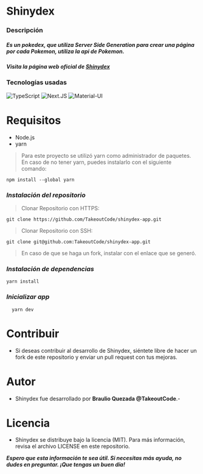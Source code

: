 # Shinydex
### Descripción
##### _Es un pokedex, que utiliza Server Side Generation para crear una página por cada Pokemon, utiliza la api de Pokemon._

##### Visita la página web oficial de [Shinydex](https://shinydex.takeoutcode.com/)

### Tecnologías usadas
![TypeScript](https://img.shields.io/badge/TypeScript-007ACC?style=for-the-badge&logo=typescript&logoColor=white)
![Next.JS](https://img.shields.io/badge/Next-black?style=for-the-badge&logo=next.js&logoColor=white)
![Material-UI](https://img.shields.io/badge/Material--UI-0081CB?style=for-the-badge&logo=material-ui&logoColor=white)

# Requisitos
- Node.js
- yarn
> Para este proyecto se utilizó yarn como administrador de paquetes.
> En caso de no tener yarn, puedes instalarlo con el siguiente comando:

```
npm install --global yarn
```
### _Instalación del repositorio_
> Clonar Repositorio con HTTPS:
```
git clone https://github.com/TakeoutCode/shinydex-app.git
```

> Clonar Repositorio con SSH:
```
git clone git@github.com:TakeoutCode/shinydex-app.git
```
> En caso de que se haga un fork, instalar con el enlace que se generó.

### _Instalación de dependencias_

```
yarn install
```
### 

### _Inicializar app_
```
  yarn dev
```

# Contribuir
- Si deseas contribuir al desarrollo de Shinydex, siéntete libre de hacer un fork de este repositorio y enviar un pull request con tus mejoras.

# Autor
- Shinydex fue desarrollado por **Braulio Quezada @TakeoutCode**.- 

# Licencia
- Shinydex se distribuye bajo la licencia (MIT). Para más información, revisa el archivo LICENSE en este repositorio.

**_Espero que esta información te sea útil. Si necesitas más ayuda, no dudes en preguntar. ¡Que tengas un buen día!_**
